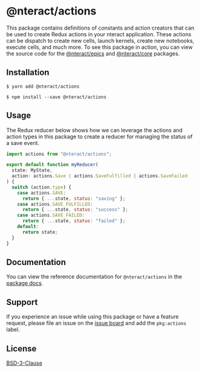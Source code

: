 # @nteract/actions

This package contains definitions of constants and action creators that can be used to create Redux actions in your nteract application. These actions can be dispatch to create new cells, launch kernels, create new notebooks, execute cells, and much more. To see this package in action, you can view the source code for the [@nteract/epics](https://github.com/nteract/nteract/tree/master/packages/epics) and [@nteract/core](https://github.com/nteract/nteract/tree/master/packages/core) packages.

## Installation

```
$ yarn add @nteract/actions
```

```
$ npm install --save @nteract/actions
```

## Usage

The Redux reducer below shows how we can leverage the actions and action types in this package to create a reducer for managing the status of a save event.

```javascript
import actions from "@nteract/actions";

export default function myReducer(
  state: MyState,
  action: actions.Save | actions.SaveFulfilled | actions.SaveFailed
) {
  switch (action.type) {
    case actions.SAVE:
      return { ...state, status: "saving" };
    case actions.SAVE_FULFILLED:
      return { ...state, status: "success" };
    case actions.SAVE_FAILED:
      return { ...state, status: "failed" };
    default:
      return state;
  }
}
```

## Documentation

You can view the reference documentation for `@nteract/actions` in the [package docs](https://packages.nteract.io/modules/actions.html).

## Support

If you experience an issue while using this package or have a feature request, please file an issue on the [issue board](https://github.com/nteract/nteract/issues/new/choose) and add the `pkg:actions` label.

## License

[BSD-3-Clause](https://choosealicense.com/licenses/bsd-3-clause/)
